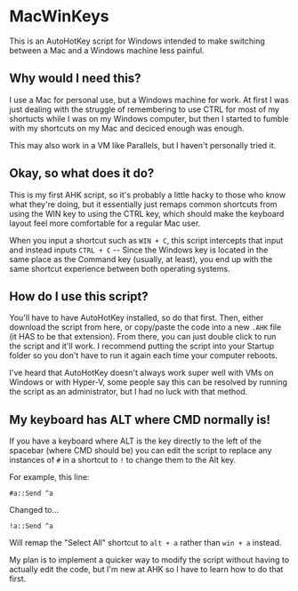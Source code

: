 # MacWinKeys

This is an AutoHotKey script for Windows intended to make switching between a Mac and a Windows machine less painful.

## Why would I need this?
I use a Mac for personal use, but a Windows machine for work. At first I was just dealing with the struggle of remembering to use CTRL for most of my shortucts while I was on my Windows computer, but then I started to fumble with my shortcuts on my Mac and deciced enough was enough.

This may also work in a VM like Parallels, but I haven't personally tried it.

## Okay, so what does it do?
This is my first AHK script, so it's probably a little hacky to those who know what they're doing, but it essentially just remaps common shortcuts from using the WIN key to using the CTRL key, which should make the keyboard layout feel more comfortable for a regular Mac user.

When you input a shortcut such as `WIN + C`, this script intercepts that input and instead inputs `CTRL + C` -- Since the Windows key is located in the same place as the Command key (usually, at least), you end up with the same shortcut experience between both operating systems.

## How do I use this script?

You'll have to have AutoHotKey installed, so do that first. Then, either download the script from here, or copy/paste the code into a new `.AHK` file (it HAS to be that extension). From there, you can just double click to run the script and it'll work. I recommend putting the script into your Startup folder so you don't have to run it again each time your computer reboots.

I've heard that AutoHotKey doesn't always work super well with VMs on Windows or with Hyper-V, some people say this can be resolved by running the script as an administrator, but I had no luck with that method.


## My keyboard has ALT where CMD normally is!

If you have a keyboard where ALT is the key directly to the left of the spacebar (where CMD should be) you can edit the script to replace any instances of `#` in a shortcut to `!` to change them to the Alt key.

For example, this line:

    #a::Send ^a

Changed to...

    !a::Send ^a

Will remap the "Select All" shortcut to `alt + a` rather than `win + a` instead.

My plan is to implement a quicker way to modify the script without having to actually edit the code, but I'm new at AHK so I have to learn how to do that first.
